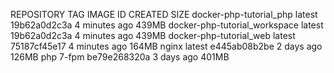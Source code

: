 REPOSITORY                      TAG                 IMAGE ID            CREATED             SIZE
docker-php-tutorial_php         latest              19b62a0d2c3a        4 minutes ago       439MB
docker-php-tutorial_workspace   latest              19b62a0d2c3a        4 minutes ago       439MB
docker-php-tutorial_web         latest              75187cf45e17        4 minutes ago       164MB
nginx                           latest              e445ab08b2be        2 days ago          126MB
php                             7-fpm               be79e268320a        3 days ago          401MB
